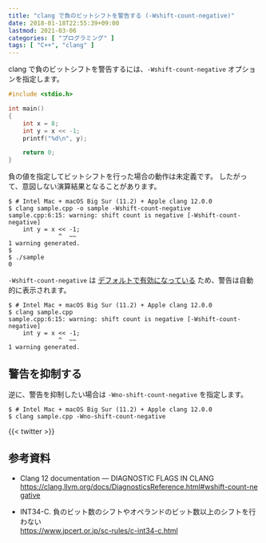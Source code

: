 ```yaml
---
title: "clang で負のビットシフトを警告する (-Wshift-count-negative)"
date: 2018-01-18T22:55:39+09:00
lastmod: 2021-03-06
categories: [ "プログラミング" ]
tags: [ "C++", "clang" ]
---
```


clang で負のビットシフトを警告するには、`-Wshift-count-negative` オプションを指定します。

```cpp
#include <stdio.h>

int main()
{
    int x = 8;
    int y = x << -1;
    printf("%d\n", y);

    return 0;
}
```

負の値を指定してビットシフトを行った場合の動作は未定義です。
したがって、意図しない演算結果となることがあります。

```console
$ # Intel Mac + macOS Big Sur (11.2) + Apple clang 12.0.0
$ clang sample.cpp -o sample -Wshift-count-negative
sample.cpp:6:15: warning: shift count is negative [-Wshift-count-negative]
    int y = x << -1;
              ^  ~~
1 warning generated.
$
$ ./sample
0
```

`-Wshift-count-negative` は [デフォルトで有効になっている](https://clang.llvm.org/docs/DiagnosticsReference.html#wshift-count-negative) ため、警告は自動的に表示されます。

```console
$ # Intel Mac + macOS Big Sur (11.2) + Apple clang 12.0.0
$ clang sample.cpp
sample.cpp:6:15: warning: shift count is negative [-Wshift-count-negative]
    int y = x << -1;
              ^  ~~
1 warning generated.
```

## 警告を抑制する

逆に、警告を抑制したい場合は `-Wno-shift-count-negative` を指定します。

```console
$ # Intel Mac + macOS Big Sur (11.2) + Apple clang 12.0.0
$ clang sample.cpp -Wno-shift-count-negative
```

{{< twitter >}}

## 参考資料

- Clang 12 documentation &mdash; DIAGNOSTIC FLAGS IN CLANG<br />
  <span style="word-break: break-all;">
  https://clang.llvm.org/docs/DiagnosticsReference.html#wshift-count-negative
  </span>

- INT34-C. 負のビット数のシフトやオペランドのビット数以上のシフトを行わない<br />
  <span style="word-break: break-all;">
  https://www.jpcert.or.jp/sc-rules/c-int34-c.html
  </span>

